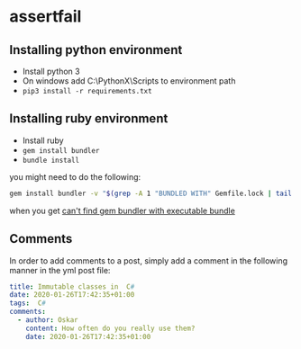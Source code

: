 # assertfail

## Installing python environment

- Install python 3
- On windows add C:\PythonX\Scripts to environment path
- ```pip3 install -r requirements.txt```

## Installing ruby environment

- Install ruby
- ```gem install bundler```
- ```bundle install```

you might need to do the following:

```sh
gem install bundler -v "$(grep -A 1 "BUNDLED WITH" Gemfile.lock | tail -n 1)"
```

when you get [can't find gem bundler with executable bundle](https://bundler.io/blog/2019/05/14/solutions-for-cant-find-gem-bundler-with-executable-bundle.html)

## Comments

In order to add comments to a post, simply add a comment in the following manner in the yml post file:

```yml
title: Immutable classes in  C#
date: 2020-01-26T17:42:35+01:00
tags:  C#
comments:
  - author: Oskar
    content: How often do you really use them?
    date: 2020-01-26T17:42:35+01:00
```
